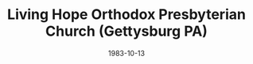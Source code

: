 ---
date: &id001 1983-10-13
end_date: null
location:
  address: 155 Early Avenue
  city: Gettysburg
  state: PA
minister:
- end: 1994-01-01
  name: Richard Craven
  start: 1983-10-13
  type: pastor
- end: 1996-01-01
  name: John Pederson
  start: 1995-01-01
  type: pastor
- end: null
  name: John Van Meerbeke
  start: 1999-01-01
  type: pastor
- end: 1995-01-01
  name: Laurence Vail
  start: 1994-01-01
  type: Interim Pastor
- end: 1999-01-01
  name: John Mallin
  start: 1996-01-01
  type: Interim Pastor
- end: null
  name: Kyle N. Brown
  start: 2013-01-01
  type: Associate Pastor
- end: null
  name: Joshua L. McKamy
  start: 2015-01-01
  type: Evangelist
ministers:
- Richard Craven
- John Pederson
- John Van Meerbeke
- Laurence Vail
- John Mallin
- Kyle N. Brown
- Joshua L. McKamy
name: Living Hope Orthodox Presbyterian Church
names:
- end: null
  name: Gettysburg Orthodox Presbyterian Church
  start: 1983-10-13
- end: null
  name: Living Hope Orthodox Presbyterian Church
  start: null
origination_date: *id001
raw_data: "Gettysburg Orthodox Presbyterian Church  (October 13, 1983\u2013 )\n(now\
  \ Living Hope Orthodox Presbyterian Church)\n155 Early AvenuePENNSYLV ANIA PENNSYLV\
  \ ANIA\nPastors: Richard Craven, 1983\u201394\nJohn Pederson, 1995\u201396\nJohn\
  \ Van Meerbeke, 1999\u2013\nInterim Pastors: Laurence Vail, 1994\u201395\nJohn Mallin,\
  \ 1996\u201399\nAssoc. Pastor: Kyle N. Brown, 2013\u2013\nEvangelist: Joshua L.\
  \ McKamy, 2015\u2013"
received_from: MISSING
states:
- PA
status:
  active: true
  end_date: null
  reason: null
  received_from: null
  withdrawal_to: null
title: Living Hope Orthodox Presbyterian Church (Gettysburg PA)

---